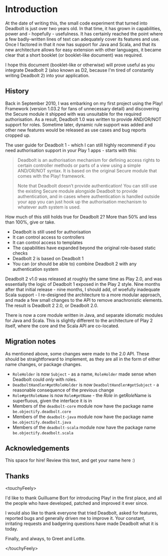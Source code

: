 # Introduction #
At the date of writing this, the small code experiment that turned into Deadbolt is just over two years old.  In that time, it has grown in capabilities, power and - hopefully - usefulness.  It has certainly reached the point where a few badly-written lines of text can adequately cover its features and use.  Once I factored in that it now has support for Java and Scala, and that its new architecture allows for easy extension with other languages, it became clear that a short booklet (or booklet-like document) was required.

I hope this document (booklet-like or otherwise) will prove useful as you integrate Deadbolt 2 (also known as D2, because I'm tired of constantly writing Deadbolt 2) into your application.

## History ##
Back in September 2010, I was embarking on my first project using the Play! Framework (version 1.03.2 for fans of unnecessary detail) and discovering the Secure module it shipped with was unsuitable for the required authorisation.  As a result, Deadbolt 1.0 was written to provide AND/OR/NOT support for roles.  Sometime later, dynamic rule support was added and other new features would be released as use cases and bug reports cropped up.

The user guide for Deadbolt 1 - which I can still highly recommend if you need authorisation support in your Play 1 apps - starts with this:

> Deadbolt is an authorisation mechanism for defining access rights to certain controller methods or parts of a view using a simple AND/OR/NOT syntax. It is based on the 
> original Secure module that comes with the Play! framework.
> 
> Note that Deadbolt doesn’t provide authentication! You can still use the existing Secure module alongside Deadbolt to provide authentication, and in cases where 
> authentication is handled outside your app you can just hook up the authorisation mechanism to whatever auth system is used.

How much of this still holds true for Deadbolt 2?  More than 50% and less than 100%, give or take. 

* Deadbolt is still used for authorisation
* It can control access to controllers
* It can control access to templates
* The capabilities have expanded beyond the original role-based static checks
* Deadbolt 2 is based on Deadbolt 1
* You can (or should be able to) combine Deadbolt 2 with any authentication system

Deadbolt 2 v1.0 was released at roughly the same time as Play 2.0, and was essentially the logic of Deadbolt 1 exposed in the Play 2 style.  Nine months after that initial release - nine months, I should add, of woefully inadequate Scala support - I re-designed the architecture to a more modular approach, and made a few small changes to the API to remove anachronistic elements.  The result is Deadbolt 2 2.0, or Deadbolt 2.0.

There is now a core module written in Java, and separate idiomatic modules for Java and Scala.  This is slightly different to the architecture of Play 2 itself, where the core and the Scala API are co-located.

## Migration notes ##
As mentioned above, some changes were made to the 2.0 API.  These should be straightforward to implement, as they are all in the form of either name changes, or package changes.

* `RoleHolder` is now `Subject` - as a name, `RoleHolder` made sense when Deadbolt could _only_ with roles.
* `DeadboltHandler#getRoleHolder` is now `DeadboltHandler#getSubject` - a reasonable consequence of the previous change
* `Role#getRoleName` is now `Role#getName` - the *Role* in get*Role*Name is superfluous, given the interface it is in
* Members of the `deadbolt-core` module now have the package name `be.objectify.deadbolt.core`
* Members of the `deadbolt-java` module now have the package name `be.objectify.deadbolt.java`
* Members of the `deadbolt-scala` module now have the package name `be.objectify.deadbolt.scala`

## Acknowledgements ##
This space for hire!  Review this text, and get your name here :)

## Thanks ##
&lt;touchyFeely&gt;

I'd like to thank Guilluame Bort for introducing Play! in the first place, and all the people who have developed, patched and improved it ever since.

I would also like to thank everyone that tried Deadbolt, asked for features, reported bugs and generally driven me to improve it.  Your constant, irritating requests and badgering questions have made Deadbolt what it is today.

Finally, and always, to Greet and Lotte.

&lt;/touchyFeely&gt;